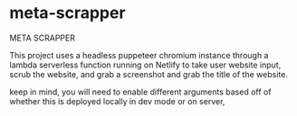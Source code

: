 # meta-scrapper

META SCRAPPER

This project uses a headless puppeteer chromium instance through a lambda serverless function running on Netlify 
to take user website input, scrub the website, and grab a screenshot and grab the title of the website.

keep in mind, you will need to enable different arguments based off of whether this is deployed locally in dev mode or on server,
